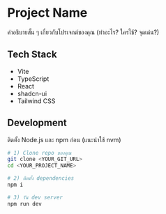 # Project Name

คำอธิบายสั้น ๆ เกี่ยวกับโปรเจกต์ของคุณ (ทำอะไร? ใครใช้? จุดเด่น?)

## Tech Stack

- Vite
- TypeScript
- React
- shadcn-ui
- Tailwind CSS

## Development

ติดตั้ง Node.js และ npm ก่อน (แนะนำใช้ nvm)

```sh
# 1) Clone repo ของคุณ
git clone <YOUR_GIT_URL>
cd <YOUR_PROJECT_NAME>

# 2) ติดตั้ง dependencies
npm i

# 3) รัน dev server
npm run dev
